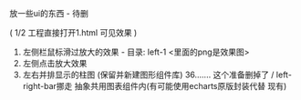 放一些ui的东西 - 待删

( 1/2 工程直接打开1.html 可见效果 )

1. 左侧栏鼠标滑过放大的效果 - 目录: left-1 <里面的png是效果图>
2. 左侧点击放大效果
3. 左右并排显示的柱图 (保留并新建图形组件库) 36.......
这个准备删掉了 / left-right-bar挪走 抽象共用图表组件内(有可能使用echarts原版封装代替 现有)
